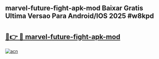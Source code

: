 ## marvel-future-fight-apk-mod Baixar Gratis Ultima Versao Para Android/IOS 2025 #w8kpd

# <h2><a href="https://ainizakaria.my?title=marvel-future-fight-apk-mod&ref=20M">🔗👉 🔴 marvel-future-fight-apk-mod</a></h2>

[![acn](https://github.com/user-attachments/assets/0f9c940e-d8b0-45ae-aac7-cd30a18b3e1c)](https://ainizakaria.my?title=marvel-future-fight-apk-mod&ref=20M)

